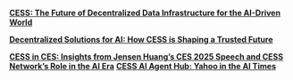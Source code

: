 [**CESS: The Future of Decentralized Data Infrastructure for the AI-Driven World**](CESS-De-Data-Infra-4-AI.md)

[**Decentralized Solutions for AI: How CESS is Shaping a Trusted Future**](How-CESS-is-Shaping-a-Trusted-Future.md)

[**CESS in CES: Insights from Jensen Huang’s CES 2025 Speech and CESS Network’s Role in the AI Era**](CES-CESS-2025.md)
[**CESS AI Agent Hub: Yahoo in the AI Times**](AI-Agent-Hub.md)
